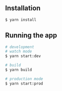 ## Installation

```bash
$ yarn install
```

## Running the app

```bash
# development
# watch mode
$ yarn start:dev

# build
$ yarn build

# production mode
$ yarn start:prod
```
